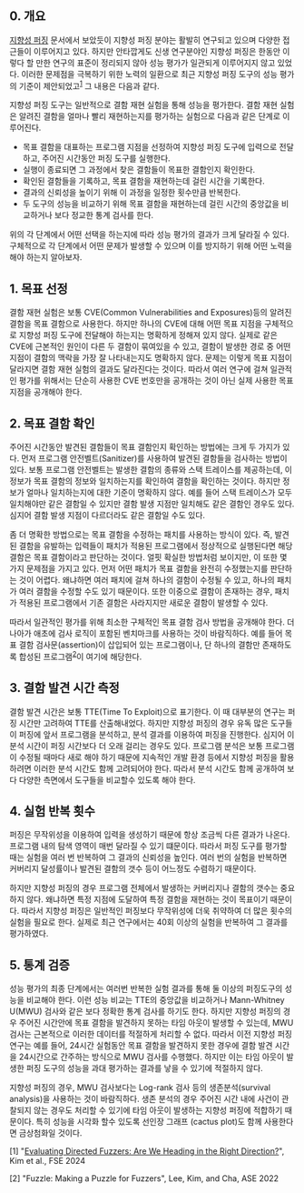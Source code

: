 ## 0. 개요
[지향성 퍼징](https://github.com/prosyslab/pl-wiki/wiki/지향성-퍼징(Directed-Fuzzing)) 문서에서 보았듯이 지향성 퍼징 분야는 활발히 연구되고 있으며 다양한 접근들이 이루어지고 있다.
하지만 안타깝게도 신생 연구분야인 지향성 퍼징은 한동안 이렇다 할 만한 연구의 표준이 정리되지 않아 성능 평가가 일관되게 이루어지지 않고 있었다.
이러한 문제점을 극복하기 위한 노력의 일환으로 최근 지향성 퍼징 도구의 성능 평가의 기준이 제안되었고<sup>[1](#EvalDirFuzz)</sup> 그 내용은 다음과 같다.

지향성 퍼징 도구는 일반적으로 결함 재현 실험을 통해 성능을 평가한다.
결함 재현 실험은 알려진 결함을 얼마나 빨리 재현하는지를 평가하는 실험으로 다음과 같은 단계로 이루어진다.

- 목표 결함을 대표하는 프로그램 지점을 선정하여 지향성 퍼징 도구에 입력으로 전달하고, 주어진 시간동안 퍼징 도구를 실행한다.
- 실행이 종료되면 그 과정에서 찾은 결함들이 목표한 결함인지 확인한다.
- 확인된 결함들을 기록하고, 목표 결함을 재현하는데 걸린 시간을 기록한다.
- 결과의 신뢰성을 높이기 위해 이 과정을 일정한 횟수만큼 반복한다.
- 두 도구의 성능을 비교하기 위해 목표 결함을 재현하는데 걸린 시간의 중앙값을 비교하거나 보다 정교한 통계 검사를 한다.

위의 각 단계에서 어떤 선택을 하는지에 따라 성능 평가의 결과가 크게 달라질 수 있다. 구체적으로 각 단계에서 어떤 문제가 발생할 수 있으며 이를 방지하기 위해 어떤 노력을 해야 하는지 알아보자.

## 1. 목표 선정

결함 재현 실험은 보통 CVE(Common Vulnerabilities and Exposures)등의 알려진 결함을 목표 결함으로 사용한다.
하지만 하나의 CVE에 대해 어떤 목표 지점을 구체적으로 지향성 퍼징 도구에 전달해야 하는지는 명확하게 정해져 있지 않다.
실제로 같은 CVE에 근본적인 원인이 다른 두 결함이 묶여있을 수 있고, 결함이 발생한 경로 중 어떤 지점이 결함의 맥락을 가장 잘 나타내는지도 명확하지 않다.
문제는 이렇게 목표 지점이 달라지면 결함 재현 실험의 결과도 달라진다는 것이다.
따라서 여러 연구에 걸쳐 일관적인 평가를 위해서는 단순히 사용한 CVE 번호만을 공개하는 것이 아닌 실제 사용한 목표 지점을 공개해야 한다.

## 2. 목표 결함 확인

주어진 시간동안 발견된 결함들이 목표 결함인지 확인하는 방법에는 크게 두 가지가 있다.
먼저 프로그램 안전벨트(Sanitizer)를 사용하여 발견된 결함들을 검사하는 방법이 있다.
보통 프로그램 안전벨트는 발생한 결함의 종류와 스택 트레이스를 제공하는데, 이 정보가 목표 결함의 정보와 일치하는지를 확인하여 결함을 확인하는 것이다.
하지만 정보가 얼마나 일치하는지에 대한 기준이 명확하지 않다.
예를 들어 스택 트레이스가 모두 일치해야만 같은 결함일 수 있지만 결함 발생 지점만 일치해도 같은 결함인 경우도 있다. 심지어 결함 발생 지점이 다르더라도 같은 결함일 수도 있다.

좀 더 명확한 방법으로는 목표 결함을 수정하는 패치를 사용하는 방식이 있다.
즉, 발견된 결함을 유발하는 입력들이 패치가 적용된 프로그램에서 정상적으로 실행된다면 해당 결함은 목표 결함이라고 판단하는 것이다.
얼핏 확실한 방법처럼 보이지만, 이 또한 몇 가지 문제점을 가지고 있다.
먼저 어떤 패치가 목표 결함을 완전히 수정했는지를 판단하는 것이 어렵다.
왜냐하면 여러 패치에 걸쳐 하나의 결함이 수정될 수 있고, 하나의 패치가 여러 결함을 수정할 수도 있기 때문이다.
또한 이중으로 결함이 존재하는 경우, 패치가 적용된 프로그램에서 기존 결함은 사라지지만 새로운 결함이 발생할 수 있다.

따라서 일관적인 평가를 위해 최소한 구체적인 목표 결함 검사 방법을 공개해야 한다.
더 나아가 애초에 검사 로직이 포함된 벤치마크를 사용하는 것이 바람직하다.
예를 들어 목표 결함 검사문(assertion)이 삽입되어 있는 프로그램이나, 단 하나의 결함만 존재하도록 합성된 프로그램<sup>[2](#Fuzzle)</sup>이 여기에 해당한다.

## 3. 결함 발견 시간 측정

결함 발견 시간은 보통 TTE(Time To Exploit)으로 표기한다.
이 때 대부분의 연구는 퍼징 시간만 고려하여 TTE를 산출해내었다.
하지만 지향성 퍼징의 경우 유독 많은 도구들이 퍼징에 앞서 프로그램을 분석하고, 분석 결과를 이용하여 퍼징을 진행한다.
심지어 이 분석 시간이 퍼징 시간보다 더 오래 걸리는 경우도 있다.
프로그램 분석은 보통 프로그램이 수정될 때마다 새로 해야 하기 때문에 지속적인 개발 환경 등에서 지향성 퍼징을 활용하려면 이러한 분석 시간도 함께 고려되어야 한다.
따라서 분석 시간도 함께 공개하여 보다 다양한 측면에서 도구들을 비교할수 있도록 해야 한다.

## 4. 실험 반복 횟수

퍼징은 무작위성을 이용하여 입력을 생성하기 때문에 항상 조금씩 다른 결과가 나온다.
프로그램 내의 탐색 영역이 매번 달라질 수 있기 떄문이다.
따라서 퍼징 도구를 평가할 때는 실험을 여러 번 반복하여 그 결과의 신뢰성을 높인다.
여러 번의 실험을 반복하면 커버리지 달성률이나 발견된 결함의 갯수 등이 어느정도 수렴하기 때문이다.

하지만 지향성 퍼징의 경우 프로그램 전체에서 발생하는 커버리지나 결함의 갯수는 중요하지 않다.
왜냐하면 특정 지점에 도달하여 특정 결함을 재현하는 것이 목표이기 때문이다.
따라서 지향성 퍼징은 일반적인 퍼징보다 무작위성에 더욱 취약하여 더 많은 횟수의 실험을 필요로 한다.
실제로 최근 연구에서는 40회 이상의 실험을 반복하여 그 결과를 평가하였다.

## 5. 통계 검증

성능 평가의 최종 단계에서는 여러번 반복한 실험 결과를 통해 둘 이상의 퍼징도구의 성능을 비교해야 한다.
이런 성능 비교는 TTE의 중앙값을 비교하거나 Mann-Whitney U(MWU) 검사와 같은 보다 정확한 통계 검사를 하기도 한다.
하지만 지향성 퍼징의 경우 주어진 시간안에 목표 결함을 발견하지 못하는 타임 아웃이 발생할 수 있는데, MWU 검사는 근본적으로
이러한 데이터를 적절하게 처리할 수 없다.
따라서 이전 지향성 퍼징 연구는 예를 들어, 24시간 실험동안 목표 결함을 발견하지 못한 경우에 결함 발견 시간을 24시간으로 간주하는 방식으로 MWU 검사를 수행했다. 하지만 이는 타임 아웃이 발생한 퍼징 도구의 성능을 과대 평가하는 결과를 낳을 수 있기에 적절하지 않다.

지향성 퍼징의 경우, MWU 검사보다는 Log-rank 검사 등의 생존분석(survival analysis)을 사용하는 것이 바람직하다.
생존 분석의 경우 주어진 시간 내에 사건이 관찰되지 않는 경우도 처리할 수 있기에 타임 아웃이 발생하는 지향성 퍼징에 적합하기 때문이다.
특히 성능을 시각화 할수 있도록 선인장 그래프 (cactus plot)도 함께 사용한다면 금상첨화일 것이다.

[<a name="EvalDirFuzz">1</a>] "[Evaluating Directed Fuzzers: Are We Heading in the Right Direction?](https://prosys.kaist.ac.kr/publications/fse24.pdf)", Kim et al., FSE 2024

[<a name="Fuzzle">2</a>] "Fuzzle: Making a Puzzle for Fuzzers", Lee, Kim, and Cha, ASE 2022
